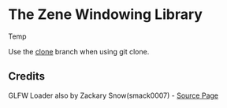 # The Zene Windowing Library

Temp

Use the [clone](https://github.com/Me222282/ZeneWindowing/tree/clone) branch when using git clone.

## Credits

GLFW Loader also by Zackary Snow(smack0007) - [Source Page](https://github.com/smack0007/GLFWDotNet)</br>
